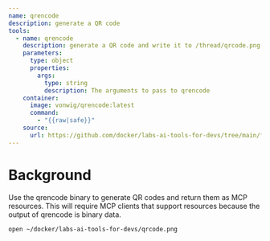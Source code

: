 ```yaml
---
name: qrencode
description: generate a QR code
tools:
  - name: qrencode
    description: generate a QR code and write it to /thread/qrcode.png
    parameters:
      type: object
      properties:
        args:
          type: string
          description: The arguments to pass to qrencode
    container:
      image: vonwig/qrencode:latest
      command:
        - "{{raw|safe}}"
    source:
      url: https://github.com/docker/labs-ai-tools-for-devs/tree/main/functions/hub/qrencode
---
```


# Background

Use the qrencode binary to generate QR codes and return them as MCP resources.
This will require MCP clients that support resources because the output of qrencode is binary data.

```bash
open ~/docker/labs-ai-tools-for-devs/qrcode.png
```

